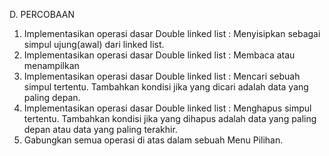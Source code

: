 D. PERCOBAAN
1. Implementasikan operasi dasar Double linked list : Menyisipkan sebagai simpul
ujung(awal) dari linked list.
2. Implementasikan operasi dasar Double linked list : Membaca atau menampilkan
3. Implementasikan operasi dasar Double linked list : Mencari sebuah simpul
tertentu. Tambahkan kondisi jika yang dicari adalah data yang paling depan.
4. Implementasikan operasi dasar Double linked list : Menghapus simpul tertentu.
Tambahkan kondisi jika yang dihapus adalah data yang paling depan atau data
yang paling terakhir.
5. Gabungkan semua operasi di atas dalam sebuah Menu Pilihan.